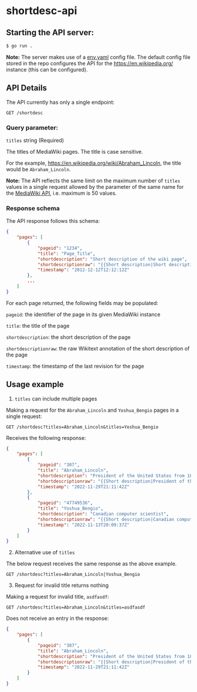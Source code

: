# shortdesc-api

## Starting the API server:

```bash
$ go run .
```

**Note:** The server makes use of a [env.yaml](./env.yaml) config file.
The default config file stored in the repo configures the API
for the https://en.wikipedia.org/ instance (this can be configured).

## API Details

The API currently has only a single endpoint:

```
GET /shortdesc
```

### Query parameter:

`titles` string (Required)

The titles of MediaWiki pages. The title is case sensitive.

For the example, https://en.wikipedia.org/wiki/Abraham_Lincoln,
the title would be `Abraham_Lincoln`.

**Note:** The API reflects the same limit on the maximum number of `titles`
values in a single request allowed by the parameter of the same name for the
[MediaWiki API](https://www.mediawiki.org/wiki/API:Query#API_documentation), i.e. maximum is 50 values.

### Response schema

The API response follows this schema:

```json
{
    "pages": [
        {
            "pageid": "1234",
            "title": "Page_Title",
            "shortdescription": "Short description of the wiki page",
            "shortdescriptionraw": "{{Short description|Short description of the wiki page}}",
            "timestamp": "2012-12-12T12:12:12Z"
        },
        ...
    ]
}
```

For each page returned, the following fields may be populated:  

`pageid`: the identifier of the page in its given MediaWiki instance

`title`: the title of the page

`shortdescription`: the short description of the page

`shortdescriptionraw`: the raw Wikitext annotation of the short description of the page

`timestamp`: the timestamp of the last revision for the page

## Usage example

1. `titles` can include multiple pages

Making a request for the `Abraham_Lincoln` and `Yoshua_Bengio` pages in a single request:

```
GET /shortdesc?titles=Abraham_Lincoln&titles=Yoshua_Bengio
```

Receives the following response: 

```json
{
    "pages": [
        {
            "pageid": "307",
            "title": "Abraham_Lincoln",
            "shortdescription": "President of the United States from 1861 to 1865",
            "shortdescriptionraw": "{{Short description|President of the United States from 1861 to 1865}}",
            "timestamp": "2022-11-29T21:11:42Z"
        },
        {
            "pageid": "47749536",
            "title": "Yoshua_Bengio",
            "shortdescription": "Canadian computer scientist",
            "shortdescriptionraw": "{{Short description|Canadian computer scientist}}",
            "timestamp": "2022-11-13T20:09:37Z"
        }
    ]
}
```

2. Alternative use of `titles`

The below request receives the same response as the above example.

```
GET /shortdesc?titles=Abraham_Lincoln|Yoshua_Bengio
```

3. Request for invalid title returns nothing

Making a request for invalid title, `asdfasdf`:

```
GET /shortdesc?titles=Abraham_Lincoln&titles=asdfasdf
```

Does not receive an entry in the response:

```json
{
    "pages": [
        {
            "pageid": "307",
            "title": "Abraham_Lincoln",
            "shortdescription": "President of the United States from 1861 to 1865",
            "shortdescriptionraw": "{{Short description|President of the United States from 1861 to 1865}}",
            "timestamp": "2022-11-29T21:11:42Z"
        }
    ]
}
```

